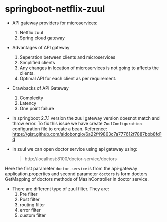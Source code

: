 # springboot-netflix-zuul

* API gateway providers for microservices:
    1. Netflix zuul
    2. Spring cloud gateway
    
* Advantages of API gateway
    1. Seperation between clients and microservices
    2. Simplified clients
    3. Any changes in location of microservices is not going to affects the clients.
    4. Optimal API for each client as per requirement.
    
* Drawbacks of API Gateway
    1. Complexity
    2. Latency
    3. One point failure

* In springboot 2.7.1 version the zuul gateway version doesnot match and throw error. To fix this issue we have create `ZuulConfiguration` configuration file to create a bean. Reference: https://gist.github.com/aldobongio/6a22f49863c7a777612f7887bbb8fd1d
* In zuul we can open doctor service using api gateway using:
	> http://localhost:8100/doctor-service/doctors
	
Here the first parameter `doctor-service` is from the api-gateway application.properties and second parameter `doctors` is form doctors GetMapping of doctors methods of MasinController in doctor service.

* There are different type of zuul filter. They are:
	1. Pre filter
	2. Post filter
	3. routing filter
	4. error filter
	5. custom filter
	

